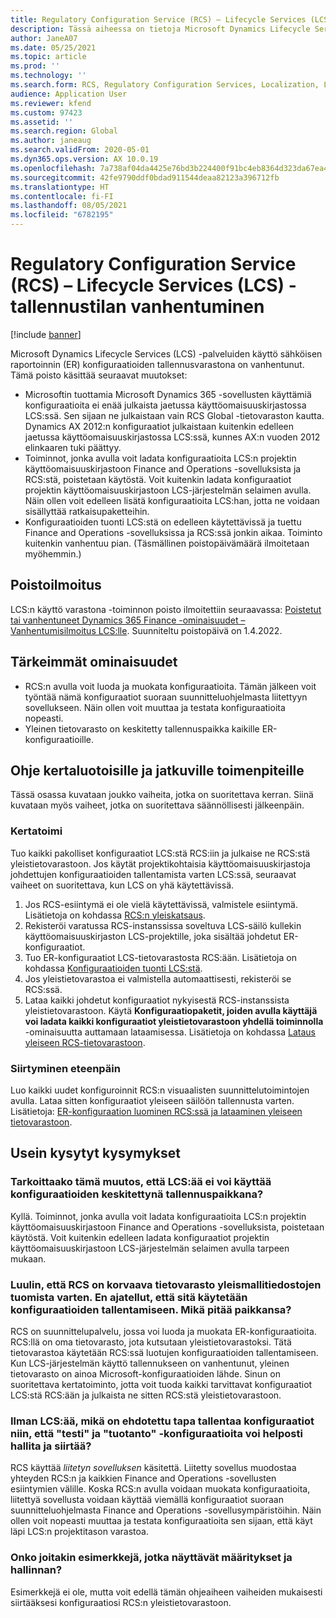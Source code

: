 ```yaml
---
title: Regulatory Configuration Service (RCS) – Lifecycle Services (LCS) -tallennustilan vanhentuminen
description: Tässä aiheessa on tietoja Microsoft Dynamics Lifecycle Services (LCS) -tallennusvaraston poistosta, joka suunnitellaan osana Regulatory Configuration Service (RCS) -yleistietovaraston käyttöönottoa.
author: JaneA07
ms.date: 05/25/2021
ms.topic: article
ms.prod: ''
ms.technology: ''
ms.search.form: RCS, Regulatory Configuration Services, Localization, LCS storage, LCS storage deprecation
audience: Application User
ms.reviewer: kfend
ms.custom: 97423
ms.assetid: ''
ms.search.region: Global
ms.author: janeaug
ms.search.validFrom: 2020-05-01
ms.dyn365.ops.version: AX 10.0.19
ms.openlocfilehash: 7a738af04da4425e76bd3b224400f91bc4eb8364d323da67ea457eaba9e65643
ms.sourcegitcommit: 42fe9790ddf0bdad911544deaa82123a396712fb
ms.translationtype: HT
ms.contentlocale: fi-FI
ms.lasthandoff: 08/05/2021
ms.locfileid: "6782195"
---
```

# <a name="regulatory-configuration-service-rcs--lifecycle-services-lcs-storage-deprecation"></a>Regulatory Configuration Service (RCS) – Lifecycle Services (LCS) -tallennustilan vanhentuminen

[!include [banner](../includes/banner.md)]

Microsoft Dynamics Lifecycle Services (LCS) -palveluiden käyttö sähköisen raportoinnin (ER) konfiguraatioiden tallennusvarastona on vanhentunut. Tämä poisto käsittää seuraavat muutokset:

- Microsoftin tuottamia Microsoft Dynamics 365 -sovellusten käyttämiä konfiguraatioita ei enää julkaista jaetussa käyttöomaisuuskirjastossa LCS:ssä. Sen sijaan ne julkaistaan vain RCS Global -tietovaraston kautta. Dynamics AX 2012:n konfiguraatiot julkaistaan kuitenkin edelleen jaetussa käyttöomaisuuskirjastossa LCS:ssä, kunnes AX:n vuoden 2012 elinkaaren tuki päättyy.
- Toiminnot, jonka avulla voit ladata konfiguraatioita LCS:n projektin käyttöomaisuuskirjastoon Finance and Operations -sovelluksista ja RCS:stä, poistetaan käytöstä. Voit kuitenkin ladata konfiguraatiot projektin käyttöomaisuuskirjastoon LCS-järjestelmän selaimen avulla. Näin ollen voit edelleen lisätä konfiguraatioita LCS:han, jotta ne voidaan sisällyttää ratkaisupaketteihin.
- Konfiguraatioiden tuonti LCS:stä on edelleen käytettävissä ja tuettu Finance and Operations -sovelluksissa ja RCS:ssä jonkin aikaa. Toiminto kuitenkin vanhentuu pian. (Täsmällinen poistopäivämäärä ilmoitetaan myöhemmin.)

## <a name="deprecation-notice"></a>Poistoilmoitus

LCS:n käyttö varastona -toiminnon poisto ilmoitettiin seuraavassa: [Poistetut tai vanhentuneet Dynamics 365 Finance -ominaisuudet – Vanhentumisilmoitus LCS:lle](../get-started/removed-deprecated-features-finance.md#features-removed-or-deprecated-in-the-finance-10017-release). Suunniteltu poistopäivä on 1.4.2022.

## <a name="key-features"></a>Tärkeimmät ominaisuudet

- RCS:n avulla voit luoda ja muokata konfiguraatioita. Tämän jälkeen voit työntää nämä konfiguraatiot suoraan suunnitteluohjelmasta liitettyyn sovellukseen. Näin ollen voit muuttaa ja testata konfiguraatioita nopeasti.
- Yleinen tietovarasto on keskitetty tallennuspaikka kaikille ER-konfiguraatioille.

## <a name="guidance-for-one-time-and-ongoing-actions"></a>Ohje kertaluotoisille ja jatkuville toimenpiteille

Tässä osassa kuvataan joukko vaiheita, jotka on suoritettava kerran. Siinä kuvataan myös vaiheet, jotka on suoritettava säännöllisesti jälkeenpäin.

### <a name="one-time-action"></a>Kertatoimi

Tuo kaikki pakolliset konfiguraatiot LCS:stä RCS:iin ja julkaise ne RCS:stä yleistietovarastoon. Jos käytät projektikohtaisia käyttöomaisuuskirjastoja johdettujen konfiguraatioiden tallentamista varten LCS:ssä, seuraavat vaiheet on suoritettava, kun LCS on yhä käytettävissä.

1. Jos RCS-esiintymä ei ole vielä käytettävissä, valmistele esiintymä. Lisätietoja on kohdassa [RCS:n yleiskatsaus](rcs-overview.md).
2. Rekisteröi varatussa RCS-instanssissa soveltuva LCS-säilö kullekin käyttöomaisuuskirjaston LCS-projektille, joka sisältää johdetut ER-konfiguraatiot.
3. Tuo ER-konfiguraatiot LCS-tietovarastosta RCS:ään. Lisätietoja on kohdassa [Konfiguraatioiden tuonti LCS:stä](../../dev-itpro/analytics/tasks/er-import-configuration-lifecycle-services.md).
4. Jos yleistietovarastoa ei valmistella automaattisesti, rekisteröi se RCS:ssä.
5. Lataa kaikki johdetut konfiguraatiot nykyisestä RCS-instanssista yleistietovarastoon. Käytä **Konfiguraatiopaketit, joiden avulla käyttäjä voi ladata kaikki konfiguraatiot yleistietovarastoon yhdellä toiminnolla** -ominaisuutta auttamaan lataamisessa. Lisätietoja on kohdassa [Lataus yleiseen RCS-tietovarastoon](rcs-global-repo-upload.md).

### <a name="going-forward"></a>Siirtyminen eteenpäin

Luo kaikki uudet konfiguroinnit RCS:n visuaalisten suunnittelutoimintojen avulla. Lataa sitten konfiguraatiot yleiseen säilöön tallennusta varten. Lisätietoja: [ER-konfiguraation luominen RCS:ssä ja lataaminen yleiseen tietovarastoon](rcs-global-repo-upload.md).

## <a name="frequently-asked-questions"></a>Usein kysytyt kysymykset

### <a name="does-this-change-mean-that-lcs-cant-be-used-as-central-storage-for-configurations"></a>Tarkoittaako tämä muutos, että LCS:ää ei voi käyttää konfiguraatioiden keskitettynä tallennuspaikkana?

Kyllä. Toiminnot, jonka avulla voit ladata konfiguraatioita LCS:n projektin käyttöomaisuuskirjastoon Finance and Operations -sovelluksista, poistetaan käytöstä. Voit kuitenkin edelleen ladata konfiguraatiot projektin käyttöomaisuuskirjastoon LCS-järjestelmän selaimen avulla tarpeen mukaan.

### <a name="i-thought-that-rcs-was-a-replacement-repository-for-importing-global-template-files-i-didnt-think-that-its-used-to-store-configurations-which-is-correct"></a>Luulin, että RCS on korvaava tietovarasto yleismallitiedostojen tuomista varten. En ajatellut, että sitä käytetään konfiguraatioiden tallentamiseen. Mikä pitää paikkansa?

RCS on suunnittelupalvelu, jossa voi luoda ja muokata ER-konfiguraatioita. RCS:llä on oma tietovarasto, jota kutsutaan yleistietovarastoksi. Tätä tietovarastoa käytetään RCS:ssä luotujen konfiguraatioiden tallentamiseen. Kun LCS-järjestelmän käyttö tallennukseen on vanhentunut, yleinen tietovarasto on ainoa Microsoft-konfiguraatioiden lähde. Sinun on suoritettava kertatoiminto, jotta voit tuoda kaikki tarvittavat konfiguraatiot LCS:stä RCS:ään ja julkaista ne sitten RCS:stä yleistietovarastoon.

### <a name="without-lcs-what-is-the-suggested-way-to-store-configurations-so-that-test-and-production-configurations-can-easily-be-managed-and-transferred"></a>Ilman LCS:ää, mikä on ehdotettu tapa tallentaa konfiguraatiot niin, että "testi" ja "tuotanto" -konfiguraatioita voi helposti hallita ja siirtää?

RCS käyttää *liitetyn sovelluksen* käsitettä. Liitetty sovellus muodostaa yhteyden RCS:n ja kaikkien Finance and Operations -sovellusten esiintymien välille. Koska RCS:n avulla voidaan muokata konfiguraatioita, liitettyä sovellusta voidaan käyttää viemällä konfiguraatiot suoraan suunnitteluohjelmasta Finance and Operations -sovellusympäristöihin. Näin ollen voit nopeasti muuttaa ja testata konfiguraatioita sen sijaan, että käyt läpi LCS:n projektitason varastoa.

### <a name="are-there-any-examples-that-show-the-setup-and-management"></a>Onko joitakin esimerkkejä, jotka näyttävät määritykset ja hallinnan?

Esimerkkejä ei ole, mutta voit edellä tämän ohjeaiheen vaiheiden mukaisesti siirtääksesi konfiguraatiosi RCS:n yleistietovarastoon.
